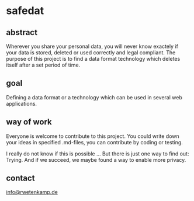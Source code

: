 # safedat
## abstract
Wherever you share your personal data, you will never know exactely if your data is stored, deleted or used correctly and legal compliant. The purpose of this project is to find a data format technology which deletes itself after a set period of time. 
## goal
Defining a data format or a technology which can be used in several web applications. 
## way of work
Everyone is welcome to contribute to this project. You could write down your ideas in specified .md-files, you can contribute by coding or testing.

I really do not know if this is possible ... But there is just one way to find out: Trying. And if we succeed, we maybe found a way to enable more privacy.

## contact
info@rwetenkamp.de
